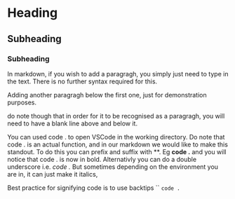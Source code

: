 # Heading 

## Subheading

### Subheading

In markdown, if you wish to add a paragragh, you simply just need to type in the text. There is no further syntax required for this. 

Adding another paragragh below the first one, just for demonstration purposes. 

do note though that in order for it to be recognised as a paragragh, you will need to have a blank line above and below it. 

You can used code . to open VSCode in the working directory. Do note that code . is an actual function, and in our markdown we would like to make this standout. To do this you can prefix and suffix with **. 
Eg **code .** and you will notice that code . is now in bold. 
Alternativly you can do a double underscore i.e. _code ._ But sometimes depending on the environment you are in, it can just make it italics, 

Best practice for signifying code is to use backtips ``  `code .`  
